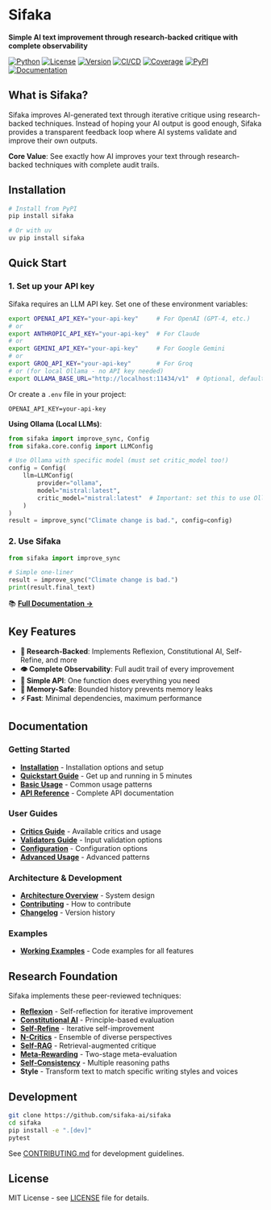 # Sifaka

**Simple AI text improvement through research-backed critique with complete observability**

[![Python](https://img.shields.io/badge/python-3.10+-blue)](https://python.org)
[![License](https://img.shields.io/badge/license-MIT-green)](LICENSE)
[![Version](https://img.shields.io/badge/version-0.1.2-blue)](https://github.com/sifaka-ai/sifaka)
[![CI/CD](https://github.com/sifaka-ai/sifaka/actions/workflows/ci.yml/badge.svg)](https://github.com/sifaka-ai/sifaka/actions/workflows/ci.yml)
[![Coverage](https://img.shields.io/badge/coverage-60%25+-yellowgreen)](https://github.com/sifaka-ai/sifaka/actions/workflows/ci.yml)
[![PyPI](https://img.shields.io/pypi/v/sifaka)](https://pypi.org/project/sifaka/)
[![Documentation](https://img.shields.io/badge/docs-GitHub%20Pages-blue)](https://sifaka-ai.github.io/sifaka/)


## What is Sifaka?

Sifaka improves AI-generated text through iterative critique using research-backed techniques. Instead of hoping your AI output is good enough, Sifaka provides a transparent feedback loop where AI systems validate and improve their own outputs.

**Core Value**: See exactly how AI improves your text through research-backed techniques with complete audit trails.

## Installation

```bash
# Install from PyPI
pip install sifaka

# Or with uv
uv pip install sifaka
```

## Quick Start

### 1. Set up your API key

Sifaka requires an LLM API key. Set one of these environment variables:

```bash
export OPENAI_API_KEY="your-api-key"     # For OpenAI (GPT-4, etc.)
# or
export ANTHROPIC_API_KEY="your-api-key"  # For Claude
# or
export GEMINI_API_KEY="your-api-key"     # For Google Gemini
# or
export GROQ_API_KEY="your-api-key"       # For Groq
# or (for local Ollama - no API key needed)
export OLLAMA_BASE_URL="http://localhost:11434/v1"  # Optional, defaults to localhost
```

Or create a `.env` file in your project:
```env
OPENAI_API_KEY=your-api-key
```

**Using Ollama (Local LLMs)**:
```python
from sifaka import improve_sync, Config
from sifaka.core.config import LLMConfig

# Use Ollama with specific model (must set critic_model too!)
config = Config(
    llm=LLMConfig(
        provider="ollama",
        model="mistral:latest",
        critic_model="mistral:latest"  # Important: set this to use Ollama for critiques
    )
)
result = improve_sync("Climate change is bad.", config=config)
```

### 2. Use Sifaka

```python
from sifaka import improve_sync

# Simple one-liner
result = improve_sync("Climate change is bad.")
print(result.final_text)
```

📚 **[Full Documentation →](https://sifaka-ai.github.io/sifaka/)**

## Key Features

- **🔬 Research-Backed**: Implements Reflexion, Constitutional AI, Self-Refine, and more
- **👁️ Complete Observability**: Full audit trail of every improvement
- **🎯 Simple API**: One function does everything you need
- **💾 Memory-Safe**: Bounded history prevents memory leaks
- **⚡ Fast**: Minimal dependencies, maximum performance

## Documentation

### Getting Started
- **[Installation](https://sifaka-ai.github.io/sifaka/installation/)** - Installation options and setup
- **[Quickstart Guide](https://sifaka-ai.github.io/sifaka/getting-started/quickstart/)** - Get up and running in 5 minutes
- **[Basic Usage](https://sifaka-ai.github.io/sifaka/guide/basic-usage/)** - Common usage patterns
- **[API Reference](API.md)** - Complete API documentation

### User Guides
- **[Critics Guide](https://sifaka-ai.github.io/sifaka/guide/critics/)** - Available critics and usage
- **[Validators Guide](https://sifaka-ai.github.io/sifaka/guide/validators/)** - Input validation options
- **[Configuration](https://sifaka-ai.github.io/sifaka/guide/configuration/)** - Configuration options
- **[Advanced Usage](https://sifaka-ai.github.io/sifaka/guide/advanced-usage/)** - Advanced patterns

### Architecture & Development
- **[Architecture Overview](https://sifaka-ai.github.io/sifaka/architecture/)** - System design
- **[Contributing](CONTRIBUTING.md)** - How to contribute
- **[Changelog](CHANGELOG.md)** - Version history

### Examples
- **[Working Examples](examples/)** - Code examples for all features

## Research Foundation

Sifaka implements these peer-reviewed techniques:

- **[Reflexion](https://arxiv.org/abs/2303.11366)** - Self-reflection for iterative improvement
- **[Constitutional AI](https://arxiv.org/abs/2212.08073)** - Principle-based evaluation
- **[Self-Refine](https://arxiv.org/abs/2303.17651)** - Iterative self-improvement
- **[N-Critics](https://arxiv.org/abs/2310.18679)** - Ensemble of diverse perspectives
- **[Self-RAG](https://arxiv.org/abs/2310.11511)** - Retrieval-augmented critique
- **[Meta-Rewarding](https://arxiv.org/abs/2407.19594)** - Two-stage meta-evaluation
- **[Self-Consistency](https://arxiv.org/abs/2203.11171)** - Multiple reasoning paths
- **Style** - Transform text to match specific writing styles and voices

## Development

```bash
git clone https://github.com/sifaka-ai/sifaka
cd sifaka
pip install -e ".[dev]"
pytest
```

See [CONTRIBUTING.md](CONTRIBUTING.md) for development guidelines.

## License

MIT License - see [LICENSE](LICENSE) file for details.
